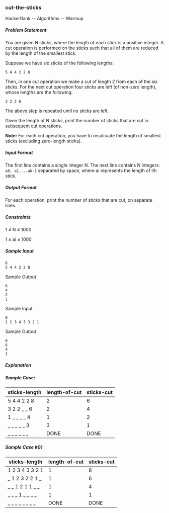 ### cut-the-sticks
HackerRank -- Algorithms -- Warmup

##### Problem Statement

You are given N sticks, where the length of each stick is a positive integer. A cut operation is performed on the sticks such that all of them are reduced by the length of the smallest stick.

Suppose we have six sticks of the following lengths:

`5 4 4 2 2 8`

Then, in one cut operation we make a cut of length 2 from each of the six sticks. For the next cut operation four sticks are left (of non-zero length), whose lengths are the following:

`3 2 2 6`

The above step is repeated until no sticks are left.

Given the length of N sticks, print the number of sticks that are cut in subsequent cut operations.

**Note:** For each cut operation, you have to recalcuate the length of smallest sticks (excluding zero-length sticks).

##### Input Format 
The first line contains a single integer N. 
The next line contains N integers: `a0, a1,...aN-1` separated by space, where ai represents the length of ith stick.

##### Output Format 
For each operation, print the number of sticks that are cut, on separate lines.

##### Constraints 
1 ≤ N ≤ 1000 

1 ≤ ai ≤ 1000

##### Sample Input
```
6
5 4 4 2 2 8
```
Sample Output
```
6
4
2
1
```
Sample Input
```
8
1 2 3 4 3 3 2 1
```
Sample Output
```
8
6
4
1
```
##### Explanation

##### Sample Case:

|sticks-length | length-of-cut  | sticks-cut|
|--------------|----------------|-----------|
|5 4 4 2 2 8   |        2     |          6|
|3 2 2 _ _ 6    |        2     |         4 |
|1 _ _ _ _ 4     |        1     |          2|
|_ _ _ _ _ 3     |        3      |         1|
|_ _ _ _ _ _    |       DONE    |        DONE|

##### Sample Case #01

|sticks-length  |       length-of-cut |  sticks-cut|
|---------------|----------------------|-----------|
|1 2 3 4 3 3 2 1    |     1            |   8|
|_ 1 2 3 2 2 1 _    |     1             |  6|
|_ _ 1 2 1 1 _ _      |   1            |   4|
|_ _ _ 1 _ _ _ _     |    1            |   1|
|_ _ _ _ _ _ _ _    |   DONE           | DONE|
